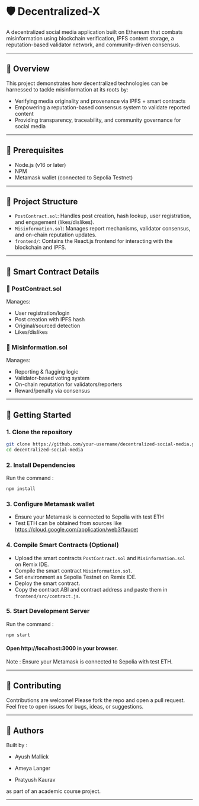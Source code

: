 # 🛡️ Decentralized-X

A decentralized social media application built on Ethereum that combats misinformation using blockchain verification, IPFS content storage, a reputation-based validator network, and community-driven consensus.

---

## 📌 Overview

This project demonstrates how decentralized technologies can be harnessed to tackle misinformation at its roots by:

- Verifying media originality and provenance via IPFS + smart contracts
- Empowering a reputation-based consensus system to validate reported content
- Providing transparency, traceability, and community governance for social media

---

## 🔧 Prerequisites

- Node.js (v16 or later)
- NPM
- Metamask wallet (connected to Sepolia Testnet)

---

## 📁 Project Structure

- `PostContract.sol`: Handles post creation, hash lookup, user registration, and engagement (likes/dislikes).
- `Misinformation.sol`: Manages report mechanisms, validator consensus, and on-chain reputation updates.
- `frontend/`: Contains the React.js frontend for interacting with the blockchain and IPFS.

---

## 🔐 Smart Contract Details

### 📝 PostContract.sol

Manages:

- User registration/login
- Post creation with IPFS hash
- Original/sourced detection
- Likes/dislikes

### 🚨 Misinformation.sol

Manages:

- Reporting & flagging logic
- Validator-based voting system
- On-chain reputation for validators/reporters
- Reward/penalty via consensus

---

## 🚀 Getting Started

### 1. Clone the repository

```bash
git clone https://github.com/your-username/decentralized-social-media.git
cd decentralized-social-media
```

### 2. Install Dependencies

Run the command :

```bash
npm install
```

### 3. Configure Metamask wallet

- Ensure your Metamask is connected to Sepolia with test ETH
- Test ETH can be obtained from sources like https://cloud.google.com/application/web3/faucet

### 4. Compile Smart Contracts (Optional)

- Upload the smart contracts `PostContract.sol` and `Misinformation.sol` on Remix IDE.
- Compile the smart contract `Misinformation.sol`.
- Set environment as Sepolia Testnet on Remix IDE.
- Deploy the smart contract.
- Copy the contract ABI and contract address and paste them in `frontend/src/contract.js`.

### 5. Start Development Server

Run the command :

```bash
npm start
```

#### Open http://localhost:3000 in your browser.

Note : Ensure your Metamask is connected to Sepolia with test ETH.

---

## 🤝 Contributing

Contributions are welcome! Please fork the repo and open a pull request. Feel free to open issues for bugs, ideas, or suggestions.

---

## 🧠 Authors

Built by :

- Ayush Mallick

- Ameya Langer

- Pratyush Kaurav

as part of an academic course project.

---

